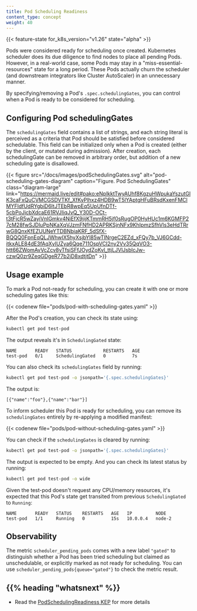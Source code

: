 ```yaml
---
title: Pod Scheduling Readiness
content_type: concept
weight: 40
---
```


<!-- overview -->

{{< feature-state for_k8s_version="v1.26" state="alpha" >}}

Pods were considered ready for scheduling once created. Kubernetes scheduler
does its due diligence to find nodes to place all pending Pods. However, in a 
real-world case, some Pods may stay in a "miss-essential-resources" state for a long period.
These Pods actually churn the scheduler (and downstream integrators like Cluster AutoScaler)
in an unnecessary manner.

By specifying/removing a Pod's `.spec.schedulingGates`, you can control when a Pod is ready
to be considered for scheduling.

<!-- body -->

## Configuring Pod schedulingGates

The `schedulingGates` field contains a list of strings, and each string literal is perceived as a
criteria that Pod should be satisfied before considered schedulable. This field can be initialized
only when a Pod is created (either by the client, or mutated during admission). After creation,
each schedulingGate can be removed in arbitrary order, but addition of a new scheduling gate is disallowed.

{{< figure src="/docs/images/podSchedulingGates.svg" alt="pod-scheduling-gates-diagram" caption="Figure. Pod SchedulingGates" class="diagram-large" link="https://mermaid.live/edit#pako:eNplkktTwyAUhf8KgzuHWpukaYszutGlK3caFxQuCVMCGSDVTKf_XfKyPlhxz4HDB9wT5lYAptgHFuBRsdKxenFMClMYFIdfUdRYgbiD6ItJTEbR8wpEq5UpUfnDTf-5cbPoJjcbXdcaE61RVJIiqJvQ_Y30D-OCt-t3tFjcR5wZayiVnIGmkv4NiEfX9jijKTmmRH5jf0sRugOP0HyHUc1m6KGMFP27cM28fwSJDluPpNKaXqVJzmFNfHD2APRKSjnNFx9KhIpmzSfhVls3eHdTRrwG8QnxKfEZUUNeYTDBNbiaKRF_5dSfX-BQQQ0FpnEqQLJWhwIX5hyXsjbYl85wTINrgeC2EZd_xFQy7b_VJ6GCdd-itkxALE84dE3fAqXyIUZya6Qqe711OspVCI2ny2Vv35QqVO3-htt66ZWomAvVcZcv8yTfsiSFfJOydZoKvl_ttjLJVlJsblcJw-czwQ0zr9ZeqGDgeR77b2jD8xdtjtDn" >}}
## Usage example

To mark a Pod not-ready for scheduling, you can create it with one or more scheduling gates like this:

{{< codenew file="pods/pod-with-scheduling-gates.yaml" >}}

After the Pod's creation, you can check its state using:

```bash
kubectl get pod test-pod
```

The output reveals it's in `SchedulingGated` state:

```none
NAME       READY   STATUS            RESTARTS   AGE
test-pod   0/1     SchedulingGated   0          7s
```

You can also check its `schedulingGates` field by running:

```bash
kubectl get pod test-pod -o jsonpath='{.spec.schedulingGates}'
```

The output is:

```none
[{"name":"foo"},{"name":"bar"}]
```

To inform scheduler this Pod is ready for scheduling, you can remove its `schedulingGates` entirely
by re-applying a modified manifest:

{{< codenew file="pods/pod-without-scheduling-gates.yaml" >}}

You can check if the `schedulingGates` is cleared by running:

```bash
kubectl get pod test-pod -o jsonpath='{.spec.schedulingGates}'
```

The output is expected to be empty. And you can check its latest status by running:

```bash
kubectl get pod test-pod -o wide
```

Given the test-pod doesn't request any CPU/memory resources, it's expected that this Pod's state get
transited from previous `SchedulingGated` to `Running`:

```none
NAME       READY   STATUS    RESTARTS   AGE   IP         NODE  
test-pod   1/1     Running   0          15s   10.0.0.4   node-2
```

## Observability

The metric `scheduler_pending_pods` comes with a new label `"gated"` to distinguish whether a Pod
has been tried scheduling but claimed as unschedulable, or explicitly marked as not ready for
scheduling. You can use `scheduler_pending_pods{queue="gated"}` to check the metric result.

## {{% heading "whatsnext" %}}

* Read the [PodSchedulingReadiness KEP](https://github.com/kubernetes/enhancements/blob/master/keps/sig-scheduling/3521-pod-scheduling-readiness) for more details
